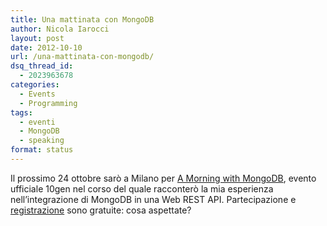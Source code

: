 ```yaml
---
title: Una mattinata con MongoDB
author: Nicola Iarocci
layout: post
date: 2012-10-10
url: /una-mattinata-con-mongodb/
dsq_thread_id:
  - 2023963678
categories:
  - Events
  - Programming
tags:
  - eventi
  - MongoDB
  - speaking
format: status
---
```

Il prossimo 24 ottobre sarò a Milano per <a title="A Morning with MongoDB" href="http://www.10gen.com/events/MongoDB-Morning-Milan" target="_blank">A Morning with MongoDB</a>, evento ufficiale 10gen nel corso del quale racconterò la mia esperienza nell&#8217;integrazione di MongoDB in una Web REST API. Partecipazione e <a title="A morning with MongoDB" href="http://www.10gen.com/events/MongoDB-Morning-Milan" target="_blank">registrazione</a> sono gratuite: cosa aspettate?

